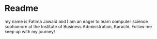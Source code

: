 # Readme
my name is Fatima Jawaid and I am an eager to learn computer science sophomore at the Institute of Business Administration, Karachi. Follow me keep up with my journey!
